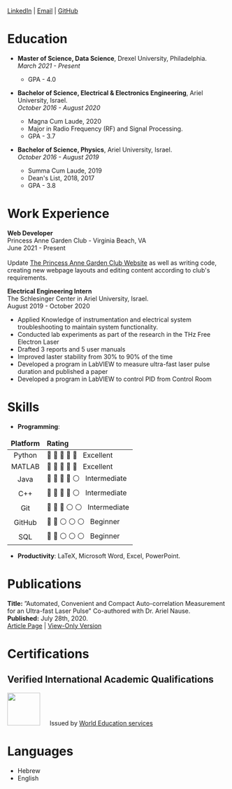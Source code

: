 <style>
table,td, th {
    border: none!important;
}
</style>
[LinkedIn](https://www.linkedin.com/in/aviv-faraj-857278180/) | [Email](mailto:avivfaraj4@gmail.com) | [GitHub](https://github.com/avivfaraj)
# Education
- **Master of Science, Data Science**, Drexel University, Philadelphia. <br>
  <i>March 2021 - Present </i>
  - GPA - 4.0

- **Bachelor of Science, Electrical & Electronics Engineering**, Ariel University, Israel.<br>
  <i>October 2016 - August 2020 </i>
    - Magna Cum Laude, 2020
    - Major in Radio Frequency (RF) and Signal Processing.
    - GPA - 3.7
  
- **Bachelor of Science, Physics**, Ariel University, Israel. <br>
  <i>October 2016 - August 2019 </i>
    - Summa Cum Laude, 2019
    - Dean's List, 2018, 2017
    - GPA - 3.8 
   
# Work Experience
**Web Developer** <br>
Princess Anne Garden Club - Virginia Beach, VA <br>
June 2021 - Present <br><br>
Update [The Princess Anne Garden Club Website](https://pagardenclub.org) as well as writing code, creating new webpage layouts and editing content according to club's requirements. <br>
 
 
**Electrical Engineering Intern** <br>
The Schlesinger Center in Ariel University, Israel.<br>
August 2019 - October 2020
- Applied Knowledge of instrumentation and electrical system troubleshooting to maintain system functionality.
- Conducted lab experiments as part of the research in the THz Free Electron Laser
- Drafted 3 reports and 5 user manuals
- Improved laster stability from 30% to 90% of the time
- Developed a program in LabVIEW to measure ultra-fast laser pulse duration and published a paper
- Developed a program in LabVIEW to control PID from Control Room
 
# Skills
- **Programming**: 

Platform | Rating 
:--: | :-- 
Python| 🔵 🔵 🔵 🔵 🔵 &nbsp; Excellent
MATLAB| 🔵 🔵 🔵 🔵 🔵 &nbsp; Excellent
Java|🔵 🔵 🔵 🔵 ⚪ &nbsp; Intermediate
C++|🔵 🔵 🔵 🔵 ⚪ &nbsp; Intermediate
Git|🔵 🔵 🔵 ⚪ ⚪ &nbsp; Intermediate
GitHub|🔵 🔵 ⚪ ⚪ ⚪ &nbsp; Beginner
SQL|🔵 🔵 ⚪ ⚪ ⚪ &nbsp; Beginner

<!-- <span style="color:green">Python</span> -->

- **Productivity**: LaTeX, Microsoft Word, Excel, PowerPoint.
 
# Publications
**Title:** ”Automated, Convenient and Compact Auto-correlation Measurement for an Ultra-fast Laser Pulse" Co-authored with Dr. Ariel Nause. <br>
**Published:** July 28th, 2020.<br>
[Article Page](https://doi.org/10.1134/S0020441220040028) | [View-Only Version](https://rdcu.be/b5Vhh)<br>

# Certifications
## Verified International Academic Qualifications
<img src="https://drive.google.com/uc?export=view&id=1XCIlkvi4qatYpIwReCacbqkJqSapLwQm" width="75">  &emsp; Issued by [World Education services](https://www.wes.org/)


# Languages
 - Hebrew
 - English


 
<!-- ## Welcome to GitHub Pages

You can use the [editor on GitHub](https://github.com/avivfaraj/cv/edit/gh-pages/index.md) to maintain and preview the content for your website in Markdown files.

Whenever you commit to this repository, GitHub Pages will run [Jekyll](https://jekyllrb.com/) to rebuild the pages in your site, from the content in your Markdown files.

### Markdown

Markdown is a lightweight and easy-to-use syntax for styling your writing. It includes conventions for

```markdown
Syntax highlighted code block

# Header 1
## Header 2
### Header 3

- Bulleted
- List

1. Numbered
2. List

**Bold** and _Italic_ and `Code` text

[Link](url) and ![Image](src)
```

For more details see [GitHub Flavored Markdown](https://guides.github.com/features/mastering-markdown/).

### Jekyll Themes

Your Pages site will use the layout and styles from the Jekyll theme you have selected in your [repository settings](https://github.com/avivfaraj/cv/settings/pages). The name of this theme is saved in the Jekyll `_config.yml` configuration file.

### Support or Contact

Having trouble with Pages? Check out our [documentation](https://docs.github.com/categories/github-pages-basics/) or [contact support](https://support.github.com/contact) and we’ll help you sort it out.
 -->
